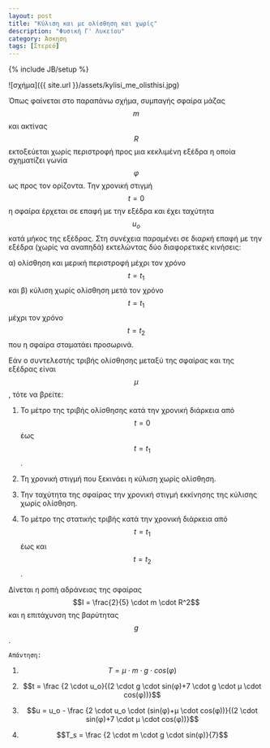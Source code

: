 ```yaml
---
layout: post
title: "Κύλιση και με ολίσθηση και χωρίς"
description: "Φυσική Γ' Λυκείου"
category: Άσκηση
tags: [Στερεό]
---
```

{% include JB/setup %}

![σχήμα]({{ site.url }}/assets/kylisi_me_olisthisi.jpg) 

Όπως φαίνεται στο παραπάνω σχήμα, συμπαγής σφαίρα μάζας $$m$$ και ακτίνας $$R$$ εκτοξεύεται χωρίς περιστροφή προς μια κεκλιμένη εξέδρα η οποία σχηματίζει γωνία $$φ$$ ως προς τον ορίζοντα. Την χρονική στιγμή $$t=0$$ η σφαίρα έρχεται σε επαφή με την εξέδρα και έχει ταχύτητα $$u_ο$$ κατά μήκος της εξέδρας. Στη συνέχεια παραμένει σε διαρκή επαφή με την εξέδρα (χωρίς να αναπηδά) εκτελώντας δύο διαφορετικές κινήσεις:

α) ολίσθηση και μερική περιστροφή μέχρι τον χρόνο $$ t = t_1 $$ και 
β) κύλιση χωρίς ολίσθηση μετά τον χρόνο $$ t = t_1 $$
μέχρι τον χρόνο $$ t = t_2 $$ που η σφαίρα σταματάει προσωρινά. 

Εάν ο συντελεστής τριβής ολίσθησης μεταξύ της σφαίρας και της εξέδρας είναι $$μ$$, τότε να βρείτε:

1. Το μέτρο της τριβής ολίσθησης κατά την χρονική διάρκεια από $$ t = 0 $$ έως $$ t = t_1 $$.

2. Τη χρονική στιγμή που ξεκινάει η κύλιση χωρίς ολίσθηση.

3. Την ταχύτητα της σφαίρας την χρονική στιγμή εκκίνησης της κύλισης χωρίς ολίσθηση.

4. Το μέτρο της στατικής τριβής κατά την χρονική διάρκεια από $$ t = t_1 $$ έως και $$ t = t_2 $$.

Δίνεται η ροπή αδράνειας της σφαίρας $$Ι = \frac{2}{5} \cdot m \cdot R^2$$ και η επιτάχυνση της βαρύτητας $$g$$.

`Απάντηση:`

1. $$T = μ \cdot m \cdot g \cdot cos(φ)$$

 
2. $$t = \frac {2 \cdot u_o}{(2 \cdot g \cdot sin(φ)+7 \cdot g \cdot μ \cdot cos(φ))}$$
    

3. $$u =  u_o - \frac {2 \cdot u_o \cdot (sin(φ)+μ \cdot cos(φ))}{(2 \cdot sin(φ)+7 \cdot μ \cdot cos(φ))}$$
    

4. $$T_s = \frac {2 \cdot m \cdot g \cdot sin(φ)}{7}$$

    

